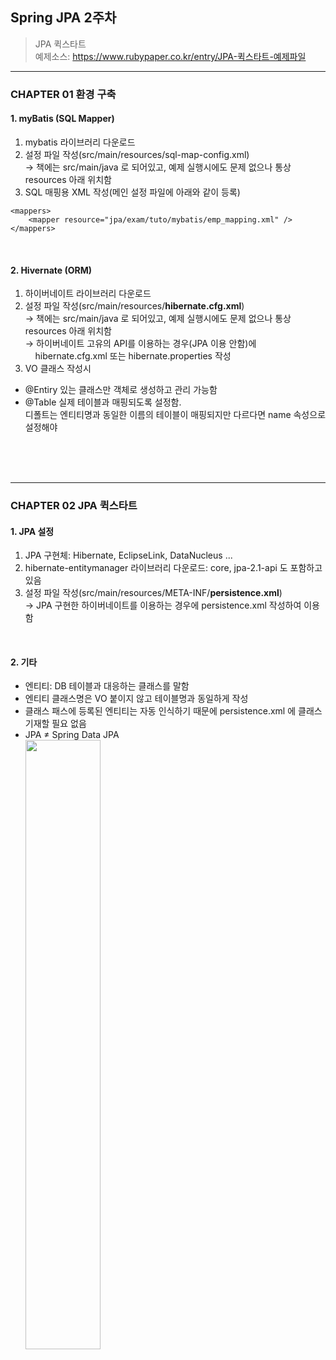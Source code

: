 ## Spring JPA 2주차
> JPA 퀵스타트  
  예제소스: https://www.rubypaper.co.kr/entry/JPA-퀵스타트-예제파일
---

### CHAPTER 01 환경 구축
#### 1. myBatis (SQL Mapper)
 1) mybatis 라이브러리 다운로드
 2) 설정 파일 작성(src/main/resources/sql-map-config.xml)  
   → 책에는 src/main/java 로 되어있고, 예제 실행시에도 문제 없으나 통상 resources 아래 위치함
 3) SQL 매핑용 XML 작성(메인 설정 파일에 아래와 같이 등록)
   ```
   <mappers>
       <mapper resource="jpa/exam/tuto/mybatis/emp_mapping.xml" />
   </mappers>
   ```
<br>

#### 2. Hivernate (ORM)
 1) 하이버네이트 라이브러리 다운로드
 2) 설정 파일 작성(src/main/resources/**hibernate.cfg.xml**)  
   → 책에는 src/main/java 로 되어있고, 예제 실행시에도 문제 없으나 통상 resources 아래 위치함  
   → 하이버네이트 고유의 API를 이용하는 경우(JPA 이용 안함)에  
     &nbsp; &nbsp; hibernate.cfg.xml 또는 hibernate.properties 작성
 4) VO 클래스 작성시
  - @Entiry 있는 클래스만 객체로 생성하고 관리 가능함
  - @Table 실제 테이블과 매핑되도록 설정함.  
    디폴트는 엔티티명과 동일한 이름의 테이블이 매핑되지만 다르다면 name 속성으로 설정해야
<br>
<br>
<br>

---
### CHAPTER 02 JPA 퀵스타트
#### 1. JPA 설정
 1) JPA 구현체: Hibernate, EclipseLink, DataNucleus ...
 2) hibernate-entitymanager 라이브러리 다운로드: core, jpa-2.1-api 도 포함하고 있음
 3) 설정 파일 작성(src/main/resources/META-INF/**persistence.xml**)  
   → JPA 구현한 하이버네이트를 이용하는 경우에 persistence.xml 작성하여 이용함
<br>
 
#### 2. 기타
 - 엔티티: DB 테이블과 대응하는 클래스를 말함
 - 엔티티 클래스명은 VO 붙이지 않고 테이블명과 동일하게 작성
 - 클래스 패스에 등록된 엔티티는 자동 인식하기 때문에 persistence.xml 에 클래스 기재할 필요 없음
 - JPA ≠ Spring Data JPA  
   <img
      src="https://suhwan.dev/images/jpa_hibernate_repository/overall_design.png"
      width="50%"
      height="50%"
   />
